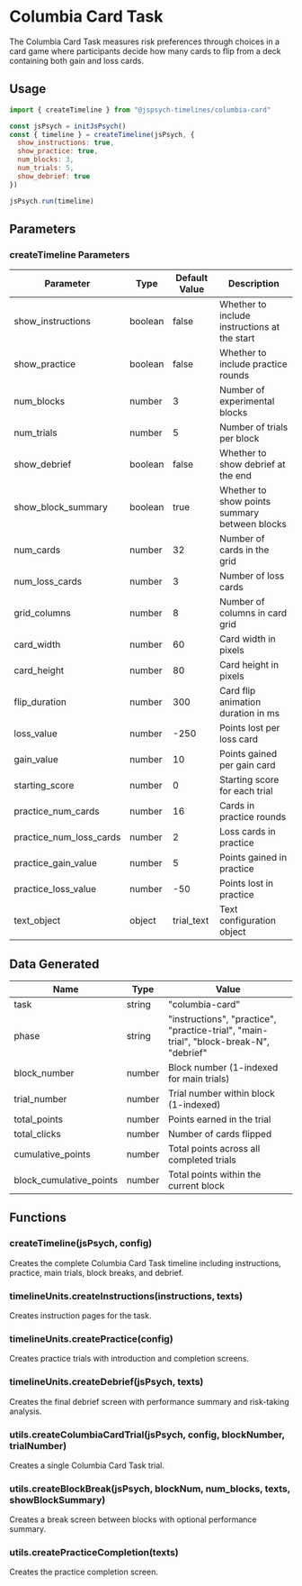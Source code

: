 # Columbia Card Task

The Columbia Card Task measures risk preferences through choices in a card game where participants decide how many cards to flip from a deck containing both gain and loss cards.

## Usage

```js
import { createTimeline } from "@jspsych-timelines/columbia-card"

const jsPsych = initJsPsych()
const { timeline } = createTimeline(jsPsych, {
  show_instructions: true,
  show_practice: true,
  num_blocks: 3,
  num_trials: 5,
  show_debrief: true
})

jsPsych.run(timeline)
```

## Parameters

### createTimeline Parameters

Parameter | Type | Default Value | Description
----------|------|---------------|------------
show_instructions | boolean | false | Whether to include instructions at the start
show_practice | boolean | false | Whether to include practice rounds
num_blocks | number | 3 | Number of experimental blocks
num_trials | number | 5 | Number of trials per block
show_debrief | boolean | false | Whether to show debrief at the end
show_block_summary | boolean | true | Whether to show points summary between blocks
num_cards | number | 32 | Number of cards in the grid
num_loss_cards | number | 3 | Number of loss cards
grid_columns | number | 8 | Number of columns in card grid
card_width | number | 60 | Card width in pixels
card_height | number | 80 | Card height in pixels
flip_duration | number | 300 | Card flip animation duration in ms
loss_value | number | -250 | Points lost per loss card
gain_value | number | 10 | Points gained per gain card
starting_score | number | 0 | Starting score for each trial
practice_num_cards | number | 16 | Cards in practice rounds
practice_num_loss_cards | number | 2 | Loss cards in practice
practice_gain_value | number | 5 | Points gained in practice
practice_loss_value | number | -50 | Points lost in practice
text_object | object | trial_text | Text configuration object

## Data Generated

Name | Type | Value
-----|------|------
task | string | "columbia-card"
phase | string | "instructions", "practice", "practice-trial", "main-trial", "block-break-N", "debrief"
block_number | number | Block number (1-indexed for main trials)
trial_number | number | Trial number within block (1-indexed)
total_points | number | Points earned in the trial
total_clicks | number | Number of cards flipped
cumulative_points | number | Total points across all completed trials
block_cumulative_points | number | Total points within the current block

## Functions

### createTimeline(jsPsych, config)

Creates the complete Columbia Card Task timeline including instructions, practice, main trials, block breaks, and debrief.

### timelineUnits.createInstructions(instructions, texts)

Creates instruction pages for the task.

### timelineUnits.createPractice(config)

Creates practice trials with introduction and completion screens.

### timelineUnits.createDebrief(jsPsych, texts)

Creates the final debrief screen with performance summary and risk-taking analysis.

### utils.createColumbiaCardTrial(jsPsych, config, blockNumber, trialNumber)

Creates a single Columbia Card Task trial.

### utils.createBlockBreak(jsPsych, blockNum, num_blocks, texts, showBlockSummary)

Creates a break screen between blocks with optional performance summary.

### utils.createPracticeCompletion(texts)

Creates the practice completion screen.